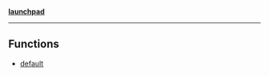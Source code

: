 [**launchpad**](index.md)

***

## Functions

- [default](app.pitches.[id].page.Function.default.md)
